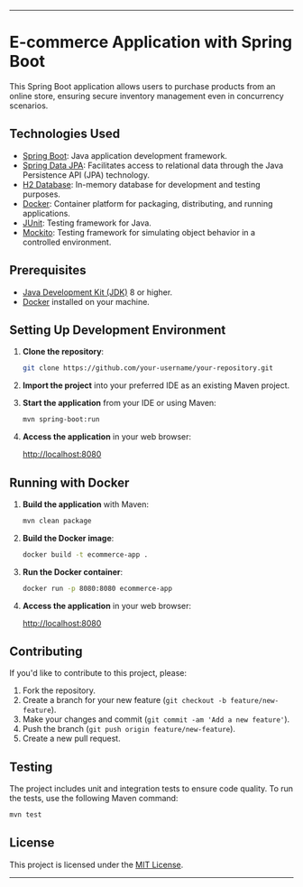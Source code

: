 
---

# E-commerce Application with Spring Boot

This Spring Boot application allows users to purchase products from an online store, ensuring secure inventory management even in concurrency scenarios.

## Technologies Used

- [Spring Boot](https://spring.io/projects/spring-boot): Java application development framework.
- [Spring Data JPA](https://spring.io/projects/spring-data-jpa): Facilitates access to relational data through the Java Persistence API (JPA) technology.
- [H2 Database](https://www.h2database.com/html/main.html): In-memory database for development and testing purposes.
- [Docker](https://www.docker.com/): Container platform for packaging, distributing, and running applications.
- [JUnit](https://junit.org/junit5/): Testing framework for Java.
- [Mockito](https://site.mockito.org/): Testing framework for simulating object behavior in a controlled environment.

## Prerequisites

- [Java Development Kit (JDK)](https://www.oracle.com/java/technologies/javase-downloads.html) 8 or higher.
- [Docker](https://www.docker.com/get-started) installed on your machine.

## Setting Up Development Environment

1. **Clone the repository**:

    ```bash
    git clone https://github.com/your-username/your-repository.git
    ```

2. **Import the project** into your preferred IDE as an existing Maven project.

3. **Start the application** from your IDE or using Maven:

    ```bash
    mvn spring-boot:run
    ```

4. **Access the application** in your web browser:

   [http://localhost:8080](http://localhost:8080)

## Running with Docker

1. **Build the application** with Maven:

    ```bash
    mvn clean package
    ```

2. **Build the Docker image**:

    ```bash
    docker build -t ecommerce-app .
    ```

3. **Run the Docker container**:

    ```bash
    docker run -p 8080:8080 ecommerce-app
    ```

4. **Access the application** in your web browser:

   [http://localhost:8080](http://localhost:8080)

## Contributing

If you'd like to contribute to this project, please:

1. Fork the repository.
2. Create a branch for your new feature (`git checkout -b feature/new-feature`).
3. Make your changes and commit (`git commit -am 'Add a new feature'`).
4. Push the branch (`git push origin feature/new-feature`).
5. Create a new pull request.

## Testing

The project includes unit and integration tests to ensure code quality. To run the tests, use the following Maven command:

```bash
mvn test
```

## License

This project is licensed under the [MIT License](LICENSE).

---